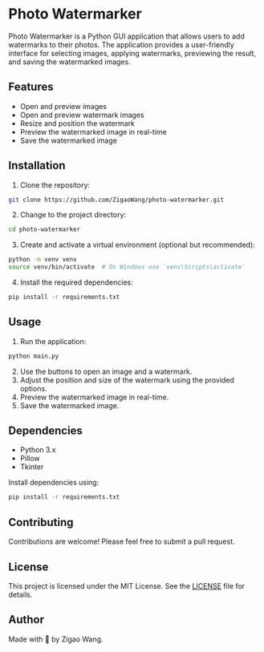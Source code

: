 # Photo Watermarker

Photo Watermarker is a Python GUI application that allows users to add watermarks to their photos. The application provides a user-friendly interface for selecting images, applying watermarks, previewing the result, and saving the watermarked images.

## Features

- Open and preview images
- Open and preview watermark images
- Resize and position the watermark
- Preview the watermarked image in real-time
- Save the watermarked image

## Installation

1. Clone the repository:

```bash
git clone https://github.com/ZigaoWang/photo-watermarker.git
```

2. Change to the project directory:

```bash
cd photo-watermarker
```

3. Create and activate a virtual environment (optional but recommended):

```bash
python -m venv venv
source venv/bin/activate  # On Windows use `venv\Scripts\activate`
```

4. Install the required dependencies:

```bash
pip install -r requirements.txt
```

## Usage

1. Run the application:

```bash
python main.py
```

2. Use the buttons to open an image and a watermark.
3. Adjust the position and size of the watermark using the provided options.
4. Preview the watermarked image in real-time.
5. Save the watermarked image.

## Dependencies

- Python 3.x
- Pillow
- Tkinter

Install dependencies using:

```bash
pip install -r requirements.txt
```

## Contributing

Contributions are welcome! Please feel free to submit a pull request.

## License

This project is licensed under the MIT License. See the [LICENSE](LICENSE) file for details.

## Author

Made with 💜 by Zigao Wang.